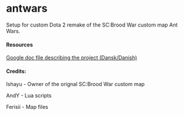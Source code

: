 # antwars

Setup for custom Dota 2 remake of the SC:Brood War custom map Ant Wars.



#### Resources

[Google doc file describing the project (Dansk/Danish)](https://goo.gl/Jk54fz)


#### Credits: 

Ishayu  - Owner of the orignal SC:Brood War custom map

AndY    - Lua scripts

Ferisii - Map files
